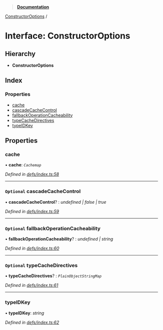 > **[Documentation](../README.md)**

[ConstructorOptions](constructoroptions.md) /

# Interface: ConstructorOptions

## Hierarchy

* **ConstructorOptions**

## Index

### Properties

* [cache](constructoroptions.md#cache)
* [cascadeCacheControl](constructoroptions.md#optional-cascadecachecontrol)
* [fallbackOperationCacheability](constructoroptions.md#optional-fallbackoperationcacheability)
* [typeCacheDirectives](constructoroptions.md#optional-typecachedirectives)
* [typeIDKey](constructoroptions.md#typeidkey)

## Properties

###  cache

• **cache**: *`Cachemap`*

*Defined in [defs/index.ts:58](https://github.com/badbatch/graphql-box/blob/22b398c/packages/cache-manager/src/defs/index.ts#L58)*

___

### `Optional` cascadeCacheControl

• **cascadeCacheControl**? : *undefined | false | true*

*Defined in [defs/index.ts:59](https://github.com/badbatch/graphql-box/blob/22b398c/packages/cache-manager/src/defs/index.ts#L59)*

___

### `Optional` fallbackOperationCacheability

• **fallbackOperationCacheability**? : *undefined | string*

*Defined in [defs/index.ts:60](https://github.com/badbatch/graphql-box/blob/22b398c/packages/cache-manager/src/defs/index.ts#L60)*

___

### `Optional` typeCacheDirectives

• **typeCacheDirectives**? : *`PlainObjectStringMap`*

*Defined in [defs/index.ts:61](https://github.com/badbatch/graphql-box/blob/22b398c/packages/cache-manager/src/defs/index.ts#L61)*

___

###  typeIDKey

• **typeIDKey**: *string*

*Defined in [defs/index.ts:62](https://github.com/badbatch/graphql-box/blob/22b398c/packages/cache-manager/src/defs/index.ts#L62)*